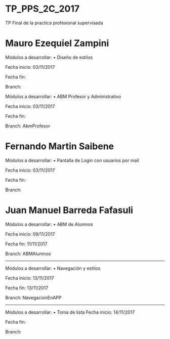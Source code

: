 # TP_PPS_2C_2017
TP Final de la practica profesional supervisada

# Mauro Ezequiel Zampini
Módulos a desarrollar:
• Diseño de estilos

Fecha inicio: 03/11/2017

Fecha fin:

Branch:

Módulos a desarrollar:
• ABM Profesor y Administrativo

Fecha inicio: 03/11/2017

Fecha fin:

Branch: AbmProfesor


# Fernando Martin Saibene
Módulos a desarrollar:
• Pantalla de Login con usuarios por mail

Fecha inicio: 03/11/2017

Fecha fin:

Branch:

# Juan Manuel Barreda Fafasuli
Módulos a desarrollar: • ABM de Alumnos

Fecha inicio: 09/11/2017

Fecha fin: 11/11/2017

Branch: ABMAlumnos

-------------------

Módulos a desarrollar: • Navegación y estilos

Fecha inicio: 13/11/2017

Fecha fin: 13/11/2017

Branch: NavegacionEnAPP

-------------------

Módulos a desarrollar: • Toma de lista
Fecha inicio: 14/11/2017

Fecha fin: 

Branch: 
